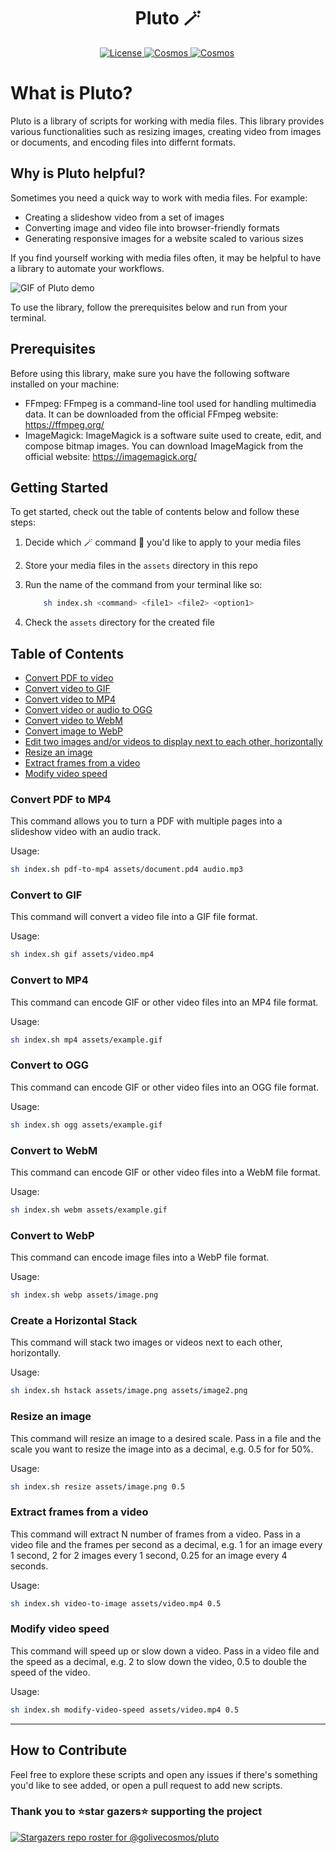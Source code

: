 <h1 align='center' >
Pluto 🪄
</h1>
<p align='center'>
    <a href='https://github.com/golivecosmos/pluto/blob/main/LICENSE'>
    <img src='https://img.shields.io/github/license/golivecosmos/pluto?style=plastic' alt='License' />
    </a>
      <a href='https://github.com/golivecosmos/llm-react-node-app-template'>
        <img src='https://img.shields.io/github/commit-activity/w/golivecosmos/llm-react-node-app-template?style=plastic' alt='Cosmos'              style='margin-    right:3px' />
    </a>
  <a href='https://twitter.com/golivecosmos'>
    <img src='https://img.shields.io/twitter/follow/golivecosmos?style=social' alt='Cosmos' style='margin-right:3px' />
  </a>
</p>

# What is Pluto?

Pluto is a library of scripts for working with media files. This library provides various functionalities such as resizing images, creating video from images or documents, and encoding files into differnt formats.

## Why is Pluto helpful?

Sometimes you need a quick way to work with media files. For example:

- Creating a slideshow video from a set of images
- Converting image and video file into browser-friendly formats
- Generating responsive images for a website scaled to various sizes

If you find yourself working with media files often, it may be helpful to have a library to automate your workflows.

![GIF of Pluto demo](https://cosmos-media-content.s3.amazonaws.com/public-content/pluto_demo.gif)

To use the library, follow the prerequisites below and run from your terminal.

## Prerequisites

Before using this library, make sure you have the following software installed on your machine:

- FFmpeg: FFmpeg is a command-line tool used for handling multimedia data. It can be downloaded from the official FFmpeg website: https://ffmpeg.org/
- ImageMagick: ImageMagick is a software suite used to create, edit, and compose bitmap images. You can download ImageMagick from the official website: https://imagemagick.org/

## Getting Started

To get started, check out the table of contents below and follow these steps:

1. Decide which 🪄 command 💫 you'd like to apply to your media files

1. Store your media files in the `assets` directory in this repo

1. Run the name of the command from your terminal like so:

    ```bash
        sh index.sh <command> <file1> <file2> <option1>
    ```

1. Check the `assets` directory for the created file

## Table of Contents

- [Convert PDF to video](#convert-pdf-to-mp4)
- [Convert video to GIF](#convert-to-gif)
- [Convert video to MP4](#convert-to-mp4)
- [Convert video or audio to OGG](#convert-to-ogg)
- [Convert video to WebM](#convert-to-webm)
- [Convert image to WebP](#convert-to-webp)
- [Edit two images and/or videos to display next to each other, horizontally](#create-a-horizontal-stack)
- [Resize an image](#resize-an-image)
- [Extract frames from a video](#extract-frames-from-a-video)
- [Modify video speed](#modify-video-speed)

### Convert PDF to MP4

This command allows you to turn a PDF with multiple pages into a slideshow video with an audio track.

Usage:

```bash
sh index.sh pdf-to-mp4 assets/document.pd4 audio.mp3
```

### Convert to GIF

This command will convert a video file into a GIF file format.

Usage:

```bash
sh index.sh gif assets/video.mp4
```

### Convert to MP4

This command can encode GIF or other video files into an MP4 file format.

Usage:

```bash
sh index.sh mp4 assets/example.gif
```

### Convert to OGG

This command can encode GIF or other video files into an OGG file format.

Usage:

```bash
sh index.sh ogg assets/example.gif
```

### Convert to WebM

This command can encode GIF or other video files into a WebM file format.

Usage:

```bash
sh index.sh webm assets/example.gif
```

### Convert to WebP

This command can encode image files into a WebP file format.

Usage:

```bash
sh index.sh webp assets/image.png
```

### Create a Horizontal Stack

This command will stack two images or videos next to each other, horizontally.

Usage:

```bash
sh index.sh hstack assets/image.png assets/image2.png
```

### Resize an image

This command will resize an image to a desired scale. Pass in a file and the scale you want to resize the image into as a decimal, e.g. 0.5 for for 50%.

Usage:

```bash
sh index.sh resize assets/image.png 0.5
```

### Extract frames from a video

This command will extract N number of frames from a video. Pass in a video file and the frames per second as a decimal, e.g. 1 for an image every 1 second, 2 for 2 images every 1 second, 0.25 for an image every 4 seconds. 

Usage:

```bash
sh index.sh video-to-image assets/video.mp4 0.5
```

### Modify video speed

This command will speed up or slow down a video. Pass in a video file and the speed as a decimal, e.g. 2 to slow down the video, 0.5 to double the speed of the video. 

Usage:

```bash
sh index.sh modify-video-speed assets/video.mp4 0.5
```

----------------

## How to Contribute

Feel free to explore these scripts and open any issues if there's something you'd like to see added, or open a pull request to add new scripts.

### Thank you to ⭐star gazers⭐ supporting the project
[![Stargazers repo roster for @golivecosmos/pluto](https://reporoster.com/stars/golivecosmos/pluto)](https://github.com/golivecosmos/pluto/stargazers)
